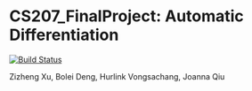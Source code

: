 # CS207_FinalProject: Automatic Differentiation

[![Build Status](https://travis-ci.org/XVQD/cs207-FinalProject.svg?branch=master)](https://travis-ci.org/XVQD/cs207-FinalProject.svg?branch=master)

Zizheng Xu, Bolei Deng, Hurlink Vongsachang, Joanna Qiu

